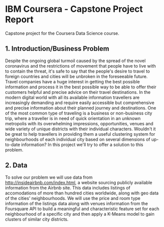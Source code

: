 # IBM Coursera - Capstone Project Report
Capstone project for the Coursera Data Science course.

<a name="intro"></a>
## 1. Introduction/Business Problem
Despite the ongoing global turmoil caused by the spread of the novel coronavirus and the restrictions
of movement that people have to live with to contain the threat, it's safe to say that the people's desire
to travel to foreign countries and cities will be unbroken in the foreseeable future. Travel companies have a huge interest in getting the best possible information and process it in the best possible way to be able to offer their customers helpful and precise advice on their travel destinations. In the modern digital world with all its available information travellers are increasingly demanding and require easily accessible but comprehensive and precise information about their planned journey and destinations. One of the most common type of traveling is a business or non-business city trip, where a traveller is in need of quick orientation in an unknown metropolis with its overwhelming impressions, opportunities, venues and wide variety of unique districts with their individual characters. Wouldn't it be great to help travellers in providing them a useful clustering system for neighbourhoods of each individual city based on several dimensions of up-to-date information? In this project we'll try to offer a solution to this problem.

<a name="data"></a>
## 2. Data
To solve our problem we will use data from http://insideairbnb.com/index.html, a website sourcing
publicly available information from the Airbnb site. This data includes listings of accomodations of more than hundred cities worldwide, along with geo data of the cities' neighbourhoods. We will use the price and room type information of the listings data along with venues information from the Foursquare API to build a meaningful and characteristic feature set for each neighbourhood of a specific city and then apply a K-Means model to gain clusters of similar city districts.
